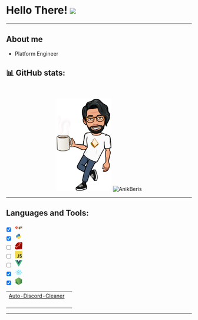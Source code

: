 # Hello There! <img src="https://media.giphy.com/media/hvRJCLFzcasrR4ia7z/giphy.gif" width="25px">

---

## About me

* Platform Engineer

## 📊 <b>GitHub stats</b>:
<br>
<p align = "center">
    <img src="https://github.com/AnikBeris/AnikBeris/blob/main/media/WRTs.png" height="250" />
    <img src="https://github-readme-stats.vercel.app/api?username=AnikBeris&show_icons=true&count_private=true&hide_border=true&line_height=25" alt="AnikBeris">

</p>


---

## Languages and Tools:
<!-- TODO-IST:START -->
* [x] <code><img height="20" src="https://raw.githubusercontent.com/github/explore/80688e429a7d4ef2fca1e82350fe8e3517d3494d/topics/git/git.png"></code>
* [x] <code><img height="20" src="https://raw.githubusercontent.com/github/explore/80688e429a7d4ef2fca1e82350fe8e3517d3494d/topics/python/python.png"></code>
* [ ] <code><img height="20" src="https://raw.githubusercontent.com/github/explore/80688e429a7d4ef2fca1e82350fe8e3517d3494d/topics/ruby/ruby.png"></code>
* [ ] <code><img height="20" src="https://raw.githubusercontent.com/github/explore/80688e429a7d4ef2fca1e82350fe8e3517d3494d/topics/javascript/javascript.png"></code>
* [ ] <code><img height="20" src="https://raw.githubusercontent.com/github/explore/80688e429a7d4ef2fca1e82350fe8e3517d3494d/topics/vue/vue.png"></code>
* [x] <code><img height="20" src="https://raw.githubusercontent.com/github/explore/80688e429a7d4ef2fca1e82350fe8e3517d3494d/topics/react/react.png"></code>
* [x] <code><img height="20" src="https://raw.githubusercontent.com/github/explore/80688e429a7d4ef2fca1e82350fe8e3517d3494d/topics/nodejs/nodejs.png"></code>
<!-- TODO-IST:END -->
     
| | |
|-------------:|:-------------|
| [Auto-Discord-Cleaner](https://github.com/AnikBeris/Auto-Discord-Cleaner) | |
|  |  |
|  |  |
|  |  |
|  |  |
---
